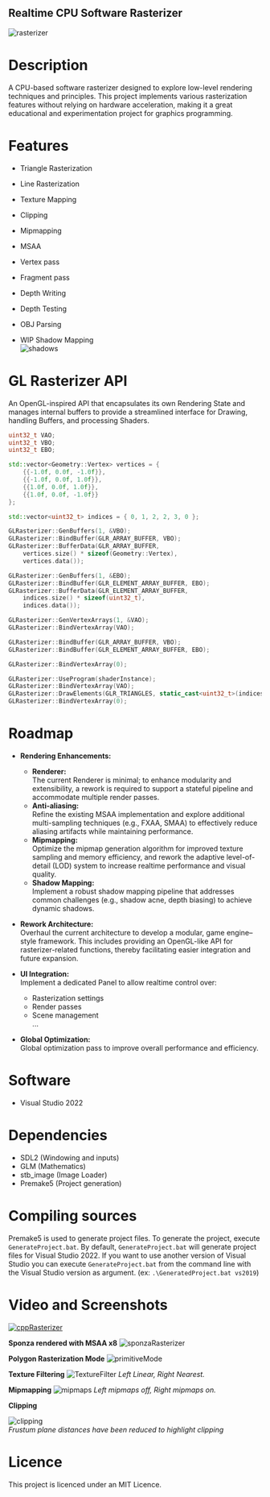 ## Realtime CPU Software Rasterizer

![rasterizer](https://github.com/user-attachments/assets/5e4d9c2a-f825-4428-9464-f95a6d26f1dc)

# Description
A CPU-based software rasterizer designed to explore low-level rendering techniques and principles. This project implements various rasterization features without relying on hardware acceleration, making it a great educational and experimentation project for graphics programming.

# Features
- Triangle Rasterization
- Line Rasterization
- Texture Mapping
- Clipping
- Mipmapping
- MSAA
- Vertex pass
- Fragment pass
- Depth Writing
- Depth Testing
- OBJ Parsing

- WIP Shadow Mapping  
![shadows](https://github.com/user-attachments/assets/b7fe34ea-b330-40dc-96af-07dbb3e8de5d)

# GL Rasterizer API
An OpenGL-inspired API that encapsulates its own Rendering State and manages internal buffers to provide a streamlined interface for Drawing, handling Buffers, and processing Shaders.
```cpp
uint32_t VAO;
uint32_t VBO;
uint32_t EBO;

std::vector<Geometry::Vertex> vertices = {
	{{-1.0f, 0.0f, -1.0f}},
	{{-1.0f, 0.0f, 1.0f}},
	{{1.0f, 0.0f, 1.0f}},
	{{1.0f, 0.0f, -1.0f}}
};

std::vector<uint32_t> indices = { 0, 1, 2, 2, 3, 0 };

GLRasterizer::GenBuffers(1, &VBO);
GLRasterizer::BindBuffer(GLR_ARRAY_BUFFER, VBO);
GLRasterizer::BufferData(GLR_ARRAY_BUFFER,
	vertices.size() * sizeof(Geometry::Vertex),
	vertices.data());

GLRasterizer::GenBuffers(1, &EBO);
GLRasterizer::BindBuffer(GLR_ELEMENT_ARRAY_BUFFER, EBO);
GLRasterizer::BufferData(GLR_ELEMENT_ARRAY_BUFFER,
	indices.size() * sizeof(uint32_t),
	indices.data());

GLRasterizer::GenVertexArrays(1, &VAO);
GLRasterizer::BindVertexArray(VAO);

GLRasterizer::BindBuffer(GLR_ARRAY_BUFFER, VBO);
GLRasterizer::BindBuffer(GLR_ELEMENT_ARRAY_BUFFER, EBO);

GLRasterizer::BindVertexArray(0);

GLRasterizer::UseProgram(shaderInstance);
GLRasterizer::BindVertexArray(VAO);
GLRasterizer::DrawElements(GLR_TRIANGLES, static_cast<uint32_t>(indices.size()));
GLRasterizer::BindVertexArray(0);
```

# Roadmap
- **Rendering Enhancements:**  
  - **Renderer:**  
    The current Renderer is minimal; to enhance modularity and extensibility, a rework is required to support a stateful pipeline and accommodate multiple render passes.
  - **Anti-aliasing:**  
    Refine the existing MSAA implementation and explore additional multi-sampling techniques (e.g., FXAA, SMAA) to effectively reduce aliasing artifacts while maintaining performance.
  - **Mipmapping:**  
    Optimize the mipmap generation algorithm for improved texture sampling and memory efficiency, and rework the adaptive level-of-detail (LOD) system to increase realtime performance and visual quality.
  - **Shadow Mapping:**  
    Implement a robust shadow mapping pipeline that addresses common challenges (e.g., shadow acne, depth biasing) to achieve dynamic shadows.

- **Rework Architecture:**  
  Overhaul the current architecture to develop a modular, game engine–style framework. This includes providing an OpenGL-like API for rasterizer-related functions, thereby facilitating easier integration and future expansion.

- **UI Integration:**  
  Implement a dedicated Panel to allow realtime control over:
  - Rasterization settings
  - Render passes
  - Scene management  
  ...

- **Global Optimization:**  
Global optimization pass to improve overall performance and efficiency.

# Software
- Visual Studio 2022

# Dependencies
- SDL2 (Windowing and inputs)
- GLM (Mathematics)
- stb_image (Image Loader)
- Premake5 (Project generation)

# Compiling sources
Premake5 is used to generate project files.
To generate the project, execute `GenerateProject.bat`. By default, `GenerateProject.bat` will generate project files for Visual Studio 2022. If you want to use another version of Visual Studio you can execute `GenerateProject.bat` from the command line with the Visual Studio version as argument. (ex: `.\GeneratedProject.bat vs2019`)

# Video and Screenshots
[![cppRasterizer](https://img.youtube.com/vi/UjUxgVGn0rU/0.jpg)](https://www.youtube.com/watch?v=UjUxgVGn0rU)

**Sponza rendered with MSAA x8**
![sponzaRasterizer](https://github.com/user-attachments/assets/a211445a-cc56-49e0-9971-2fdecf81bd55)

**Polygon Rasterization Mode**
![primitiveMode](https://github.com/user-attachments/assets/d3d75daa-4ea8-4e84-9cc6-651b9d64f77f)

**Texture Filtering**
![TextureFilter](https://github.com/maxbrundev/Rasterizer/assets/32653095/b9a5a633-657d-4205-8575-53fdfb76b4b3)
*Left Linear, Right Nearest.*

**Mipmapping**
![mipmaps](https://github.com/maxbrundev/Rasterizer/assets/32653095/2aae379f-106f-4db3-85b7-4c7882392c71)
*Left mipmaps off, Right mipmaps on.*

**Clipping**

![clipping](https://github.com/user-attachments/assets/b2ac8825-3ba7-47fa-930d-39986438a02c)  
*Frustum plane distances have been reduced to highlight clipping*

# Licence
This project is licenced under an MIT Licence.

